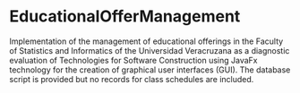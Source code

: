 # EducationalOfferManagement
Implementation of the management of educational offerings in the Faculty of Statistics and Informatics of the Universidad Veracruzana as a diagnostic evaluation of Technologies for Software Construction using JavaFx technology for the creation of graphical user interfaces (GUI). The database script is provided but no records for class schedules are included.
